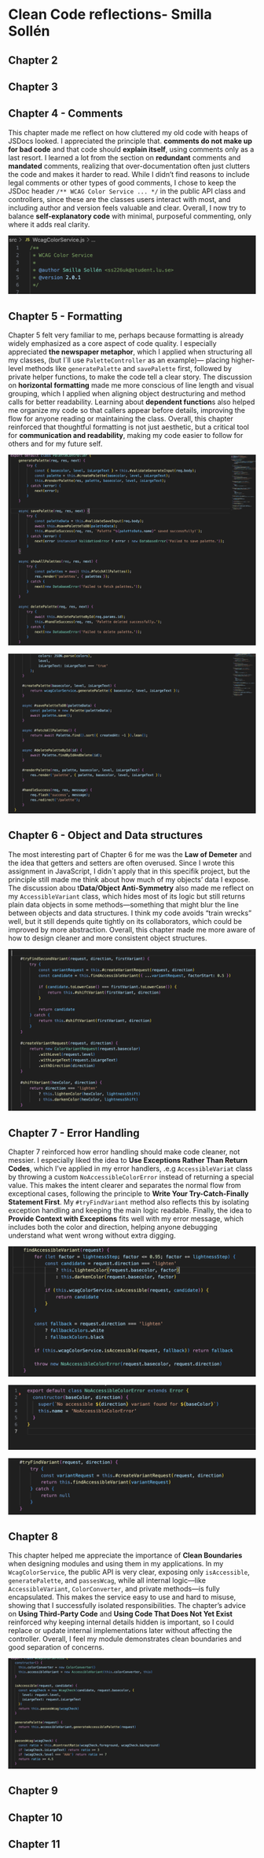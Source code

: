 # Clean Code reflections- Smilla Sollén

## Chapter 2


## Chapter 3


## Chapter 4 - Comments
This chapter made me reflect on how cluttered my old code with heaps of JSDocs looked. I appreciated the principle that. **comments do not make up for bad code** and that code should **explain itself**, using comments only as a last resort. I learned a lot from the section on **redundant** comments and **mandated** comments, realizing that over-documentation often just clutters the code and makes it harder to read. While I didn’t find reasons to include legal comments or other types of good comments, I chose to keep the JSDoc header `/** WCAG Color Service ... */` in the public API class and controllers, since these are the classes users interact with most, and including author and version feels valuable and clear. Overall, I now try to balance **self-explanatory code** with minimal, purposeful commenting, only where it adds real clarity.

![My JSDoc](/screenshots/chapter4.png)

## Chapter 5 - Formatting
Chapter 5 felt very familiar to me, perhaps because formatting is already widely emphasized as a core aspect of code quality. I especially appreciated **the newspaper metaphor**, which I applied when structuring all my classes, (but I´ll use `PaletteController` as an example)— placing higher-level methods like `generatePalette` and `savePalette` first, followed by private helper functions, to make the code tell a clear story. The discussion on **horizontal formatting** made me more conscious of line length and visual grouping, which I applied when aligning object destructuring and method calls for better readability. Learning about **dependent function**s also helped me organize my code so that callers appear before details, improving the flow for anyone reading or maintaining the class. Overall, this chapter reinforced that thoughtful formatting is not just aesthetic, but a critical tool for **communication and readability**, making my code easier to follow for others and for my future self.

![Beginning of class](/screenshots/chapter5_1.png)

![End of class](/screenshots/chapter5_2.png)

## Chapter 6 - Object and Data structures
The most interesting part of Chapter 6 for me was the **Law of Demeter** and the idea that getters and setters are often overused. Since I wrote this assignment in JavaScript, I didn´t apply that in this specifik project, but the principle still made me think about how much of my objects’ data I expose. The discussion abou t**Data/Object Anti-Symmetry** also made me reflect on my `AccessibleVariant` class, which hides most of its logic but still returns plain data objects in some methods—something that might blur the line between objects and data structures. I think my code avoids “train wrecks” well, but it still depends quite tightly on its collaborators, which could be improved by more abstraction. Overall, this chapter made me more aware of how to design cleaner and more consistent object structures.

![Part of AccessibleVariant](/screenshots/chapter6.png)

## Chapter 7 - Error Handling
Chapter 7 reinforced how error handling should make code cleaner, not messier. I especially liked the idea to **Use Exceptions Rather Than Return Codes**, which I’ve applied in my error handlers, .e.g `AccessibleVariat` class by throwing a custom `NoAccessibleColorError` instead of returning a special value. This makes the intent clearer and separates the normal flow from exceptional cases, following the principle to **Write Your Try-Catch-Finally Statement First**. My `#tryFindVariant` method also reflects this by isolating exception handling and keeping the main logic readable. Finally, the idea to **Provide Context with Exceptions** fits well with my error message, which includes both the color and direction, helping anyone debugging understand what went wrong without extra digging.

![AccessibleVariant](/screenshots/chapter7_1.png)

![AccessibleVariant error](/screenshots/chapter7_2.png)

![tryFindVariant](/screenshots/chapter7_3.png)

## Chapter 8
This chapter helped me appreciate the importance of **Clean Boundaries** when designing modules and using them in my applications. In my `WcagColorService`, the public API is very clear, exposing only `isAccessible`, `generatePalette`, and `passesWcag`, while all internal logic—like `AccessibleVariant`, `ColorConverter`, and private methods—is fully encapsulated. This makes the service easy to use and hard to misuse, showing that I successfully isolated responsibilities. The chapter’s advice on **Using Third-Party Code** and **Using Code That Does Not Yet Exist** reinforced why keeping internal details hidden is important, so I could replace or update internal implementations later without affecting the controller. Overall, I feel my module demonstrates clean boundaries and good separation of concerns.

![Public API](/screenshots/chapter8.png)

## Chapter 9


## Chapter 10


## Chapter 11
